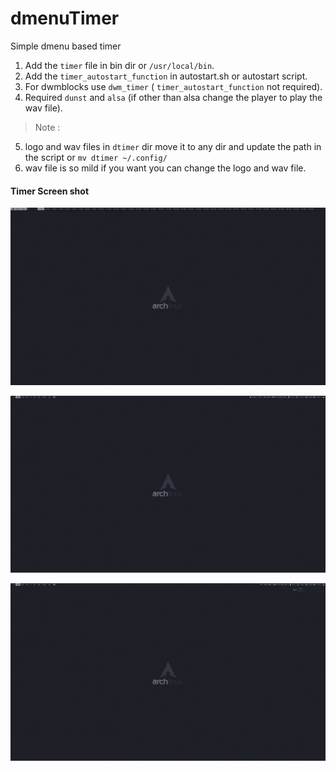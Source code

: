 dmenuTimer
==========
Simple dmenu based timer 

1. Add the `timer` file in bin dir or `/usr/local/bin`.
2. Add the `timer_autostart_function` in autostart.sh or autostart script.
3. For dwmblocks use `dwm_timer` ( `timer_autostart_function` not required).
4. Required `dunst` and `alsa` (if other than alsa change the player to play the wav file).
>Note :
5. logo and wav files in `dtimer` dir move it to any dir and update the path in the script or `mv dtimer ~/.config/`
6. wav file is so mild if you want you can change the logo and wav file.

#### Timer Screen shot

![dtimer](https://github.com/viyoriya/dmenuTimer/blob/main/screenshots/2021-07-15-11-30-13.png)

![dtimer](https://github.com/viyoriya/dmenuTimer/blob/main/screenshots/2021-07-15-11-24-04.png)

![dtimer](https://github.com/viyoriya/dmenuTimer/blob/main/screenshots/2021-07-15-11-27-33.png)



